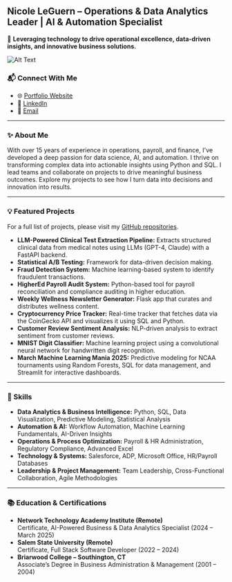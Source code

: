 ## Nicole LeGuern – Operations & Data Analytics Leader | AI & Automation Specialist

🌟 **Leveraging technology to drive operational excellence, data-driven insights, and innovative business solutions.**

![Alt Text](https://media.giphy.com/media/L1R1tvI9svkIWwpVYr/giphy.gif?cid=790b7611jmlj3g3euiy1dj2kzvme84suyqp0d2wk2h9o5a8z&ep=v1_gifs_search&rid=giphy.gif&ct=g)

### 📬 Connect With Me
- 🌐 [Portfolio Website](https://codequeenie.github.io/personal_website/)
- 💼 [LinkedIn](https://www.linkedin.com/in/nicole-leguern)
- 📧 [Email](mailto:nicoleleguern.pro@gmail.com)

---

### ✨ About Me

With over 15 years of experience in operations, payroll, and finance, I've developed a deep passion for data science, AI, and automation. I thrive on transforming complex data into actionable insights using Python and SQL. I lead teams and collaborate on projects to drive meaningful business outcomes. Explore my projects to see how I turn data into decisions and innovation into results.

---

### 💡 Featured Projects

For a full list of projects, please visit my [GitHub repositories](https://github.com/CodeQueenie?tab=repositories).

- **LLM-Powered Clinical Test Extraction Pipeline:** Extracts structured clinical data from medical notes using LLMs (GPT-4, Claude) with a FastAPI backend.
- **Statistical A/B Testing:** Framework for data-driven decision making.
- **Fraud Detection System:** Machine learning-based system to identify fraudulent transactions.
- **HigherEd Payroll Audit System:** Python-based tool for payroll reconciliation and compliance auditing in higher education.
- **Weekly Wellness Newsletter Generator:** Flask app that curates and distributes wellness content.
- **Cryptocurrency Price Tracker:** Real-time tracker that fetches data via the CoinGecko API and visualizes it using SQL and Python.
- **Customer Review Sentiment Analysis:** NLP-driven analysis to extract sentiment from customer reviews.
- **MNIST Digit Classifier:** Machine learning project using a convolutional neural network for handwritten digit recognition.
- **March Machine Learning Mania 2025:** Predictive modeling for NCAA tournaments using Random Forests, SQL for data management, and Streamlit for interactive dashboards.

---

### 🔧 Skills

- **Data Analytics & Business Intelligence:** Python, SQL, Data Visualization, Predictive Modeling, Statistical Analysis
- **Automation & AI:** Workflow Automation, Machine Learning Fundamentals, AI-Driven Insights
- **Operations & Process Optimization:** Payroll & HR Administration, Regulatory Compliance, Advanced Excel
- **Technology & Systems:** Salesforce, ADP, Microsoft Office, HR/Payroll Databases
- **Leadership & Project Management:** Team Leadership, Cross-Functional Collaboration, Agile Methodologies

---

### 📚 Education & Certifications

- **Network Technology Academy Institute (Remote)**  
  Certificate, AI-Powered Business & Data Analytics Specialist (2024 – March 2025)
- **Salem State University (Remote)**  
  Certificate, Full Stack Software Developer (2022 – 2024)
- **Briarwood College – Southington, CT**  
  Associate’s Degree in Business Administration & Management (2001 – 2004)
